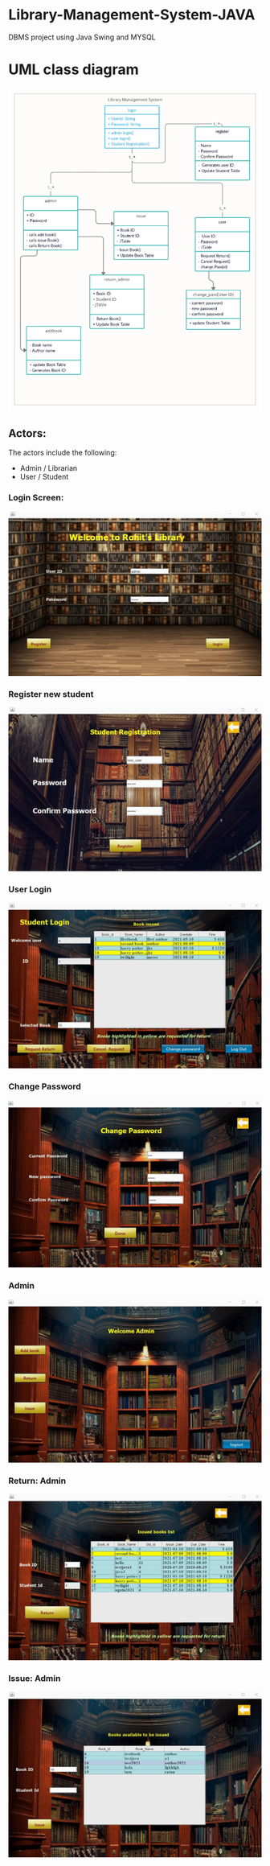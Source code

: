 # Library-Management-System-JAVA
DBMS project using Java Swing and MYSQL

# UML class diagram
![](Output%20Images/class_diagram.png)

## Actors:
The actors include the following: 
* Admin / Librarian 
* User / Student 


###  Login Screen:

![](Output%20Images/login.jpg)

###  Register new student

![](Output%20Images/register.jpg)


### User Login 
![](Output%20Images/student.jpg)

### Change Password
![](Output%20Images/changepass.jpg)

###  Admin 
![](Output%20Images/admin.jpg)

### Return: Admin 
![](Output%20Images/return.jpg)

### Issue: Admin 
![](Output%20Images/issue.jpg)
